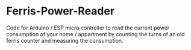 # Ferris-Power-Reader
Code for Arduino / ESP micro controller to read the current power consumption of your home / appartment by counting the turns of an old ferris counter and measuring the consumption.

